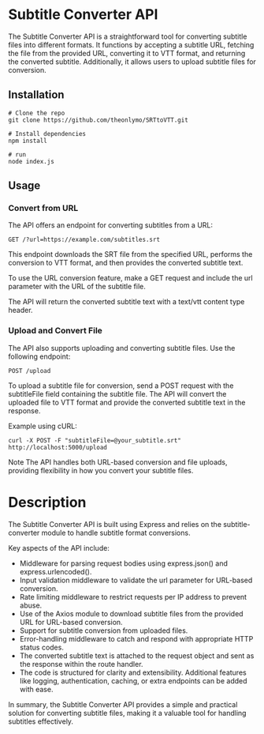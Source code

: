 # Subtitle Converter API

The Subtitle Converter API is a straightforward tool for converting subtitle files into different formats. It functions by accepting a subtitle URL, fetching the file from the provided URL, converting it to VTT format, and returning the converted subtitle. Additionally, it allows users to upload subtitle files for conversion.

## Installation
```
# Clone the repo
git clone https://github.com/theonlymo/SRTtoVTT.git

# Install dependencies
npm install

# run 
node index.js

```
## Usage
### Convert from URL
The API offers an endpoint for converting subtitles from a URL:

```
GET /?url=https://example.com/subtitles.srt
```
This endpoint downloads the SRT file from the specified URL, performs the conversion to VTT format, and then provides the converted subtitle text.

To use the URL conversion feature, make a GET request and include the url parameter with the URL of the subtitle file.

The API will return the converted subtitle text with a text/vtt content type header.

### Upload and Convert File
The API also supports uploading and converting subtitle files. Use the following endpoint:

```
POST /upload
```
To upload a subtitle file for conversion, send a POST request with the subtitleFile field containing the subtitle file. The API will convert the uploaded file to VTT format and provide the converted subtitle text in the response.

Example using cURL:

```
curl -X POST -F "subtitleFile=@your_subtitle.srt" http://localhost:5000/upload
```
Note
The API handles both URL-based conversion and file uploads, providing flexibility in how you convert your subtitle files.


# Description
The Subtitle Converter API is built using Express and relies on the subtitle-converter module to handle subtitle format conversions.

Key aspects of the API include:

- Middleware for parsing request bodies using express.json() and express.urlencoded().
- Input validation middleware to validate the url parameter for URL-based conversion.
- Rate limiting middleware to restrict requests per IP address to prevent abuse.
- Use of the Axios module to download subtitle files from the provided URL for URL-based conversion.
- Support for subtitle conversion from uploaded files.
- Error-handling middleware to catch and respond with appropriate HTTP status codes.
- The converted subtitle text is attached to the request object and sent as the response within the route handler.
- The code is structured for clarity and extensibility. Additional features like logging, authentication, caching, or extra endpoints can be added with ease.

In summary, the Subtitle Converter API provides a simple and practical solution for converting subtitle files, making it a valuable tool for handling subtitles effectively.


